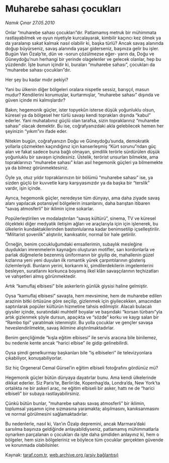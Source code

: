 # Muharebe sahası çocukları

*Namık Çınar 27.05.2010*

<div class="yazi"><p>Onlar “muharebe sahası çocukları”dır. Patlamamış metruk bir mühimmata rastlayabilmek ve oyun niyetiyle kurcalayarak, kimbilir kaçıncı kez ölmek ya da yaralanıp sakat kalmak nasıl olabilir ki, başka türlü? Ancak savaş alanında doğup büyürseniz, savaş alanında yaşar giderseniz, başınıza gelir bu işler. Bugün Van Özalp’te, dün ve -sorun çözülmezse eğer- yarın da, Doğu ve Güneydoğu’nun herhangi bir yerinde olagelenler ve gelecek olanlar, hep bu yüzdendir. İşte bunun içindir ki, buraları “muharebe sahası”, çocukları da “muharebe sahası çocukları”dır.</p>
<p>Her şey bu kadar mıdır pekiyi?</p>
<p>Yani bu ülkenin diğer bölgeleri oralara nispetle sessiz, barışçıl, masun mudur? Kendilerini korumuşlar, kurtarmışlar, “muharebe sahası” dışında ve güven içinde mi kalmışlardır?</p>
<p>Bakın; hegemonik güçler, ister topyekûn isterse düşük yoğunluklu olsun, küresel ya da bölgesel her türlü savaşı kendi toprakları dışında “kabul” ederler. Yani muhatabınız güçlü olan tarafsa, sizin topraklarınız “muharebe sahası” olacak demektir. Bu ise, coğrafyanızdaki akla gelebilecek hemen her şeyinizin “yıkım”ını ifade eder.</p>
<p>Nitekim bugün, coğrafyanızın Doğu ve Güneydoğu’sunda, demokratik yollarla çözmekten kaçındığınız için kanserleşmiş “Kürt sorunu”ndan güç alan ve fakat sadece buna bağlı olmayan, şimdilik terörle sürdürülen düşük yoğunluklu bir savaşın içindesiniz. Üstelik, terörist unsurları bilmekte, ama topraklarınızı “muharebe sahası” kılan asıl hegemonik güçleri ya bilmemekte ya da bilmez görünmektesiniz.</p>
<p>Öyle ya, otuz yıldır topraklarınızın bir bölümü “muharebe sahası” ise, ya sizden güçlü bir kuvvetle karşı karşıyasınızdır ya da başka bir “terslik” vardır, işin içinde.</p>
<p>Ayrıca, hegemonik güçler, neredeyse tüm dünyayı, ama daha ziyade savaş alanı yapılacak potansiyel bölgelerin insanlarını, daha barıştan itibaren “savaş atmosferli” bir iklimin içine sokarlar.</p>
<p>Popülerleştirilen ve modalaştırılan “savaş kültürü”, sinema, TV ve küresel ölçekteki diğer medyatik iletişim ağları ve araçlarıyla için için işlenerek, bu ülkelerin kundaktakilerinden bastonlularına kadar benimsetilip içselleştirilir. “Militarist şovenlik” alıştırılır, kanıksatılır, normal bir hale getirilir.</p>
<p>Örneğin, benim çocukluğumdaki emsallerimin, subaylık mesleğine duydukları imrenmelerin kaynağını oluşturan motifler, sarı kordonlarla ve parlak düğmelerle bezenmiş üniformanın bir giyilip de, mahallenin güzel kızlarına yeni yeni duyulan ilk romantik yürek çarpıntılarının gösteriş özlemleriydi. Bunların yerini, korkarım ki, şimdilerdekilerin imgelemlerini besleyen, suratlarını korkunca boyamış ilkel klân savaşçılarının teçhizatları ve vahşetleri almış görünmektedir.</p>
<p>Artık “kamuflaj elbisesi” bile askerlerin günlük giysisi haline gelmiştir.</p>
<p>Oysa “kamuflaj elbisesi” savaşta, hem mevsimine, hem de muharebe edilen arazinin bitki örtüsüne göre seçilip, gizlenmek için giyilecekken, amacından saptırılarak popüler kültürün hizmetine tahsis edilmiştir. Alacalı bulacalı giysiler içinde, suratındaki muhtelif boyalar ve başındaki “korsan türbanı”yla artık gizlenmek şöyle dursun, apaçıkta ve “sözde” korku ve kaygı salan bir “Rambo tipi” yaratılmak istenmiştir. Bu yolla çocuklar ve gençler savaşa heveslendirilmekte, savaş iklimine alıştırılmaktadırlar.</p>
<p>Benim gençliğimde “kışla eğitim elbisesi” ile servis aracına bile binilemez, bu nedenle kente ancak “harici elbise” ile gidip gelinebilirdi.</p>
<p>Oysa şimdi genelkurmay başkanları bile “iş elbiseleri” ile televizyonlara çıkabiliyor, konuşabiliyorlar.</p>
<p>Siz hiç Orgeneral Cemal Gürsel’in eğitim elbiseli fotoğrafını gördünüz mü?</p>
<p>Hegemonik güçler bütün dünyaya dayatırlar bunu. Ama kendi ülkelerinde dikkat ederler. Siz Paris’te, Berlin’de, Kopenhag’da, Londra’da, New York’ta ortalıkta ne bir askerî araç, ne eğitim elbiseli bir asker, hattı ne de “harici elbiseli” bir subaya rastlayabilirsiniz.</p>
<p>Çünkü bütün bunlar, “muharebe sahası savaş atmosferli” bir iklimin, toplumsal yaşamın içine sızmasına yaramakta; alışılmasını, kanıksanmasını ve normal görülmesini sağlamaktadırlar.</p>
<p>Bu nedenlerle, nasıl ki, Van’ın Özalp depremini, ancak Marmara’daki sarsılma başınıza geldiğinde anlayabildiyseniz, patlamamış mühimmatlarla oynarken parçalanan o çocukları da işte daha şimdiden anlayınız ki, hem o bölgeler, hem sizin bölgeleriniz ve böylece tüm çocuklar gerçekten güvende ve korunmada olabilsinler.</p></div>

Kaynak: [taraf.com.tr](http://www.taraf.com.tr:80/namik-cinar/makale-muharebe-sahasi-cocuklari.htm), [web.archive.org (arşiv bağlantısı)](http://web.archive.org/web/20100606051550/http://www.taraf.com.tr:80/namik-cinar/makale-muharebe-sahasi-cocuklari.htm)
